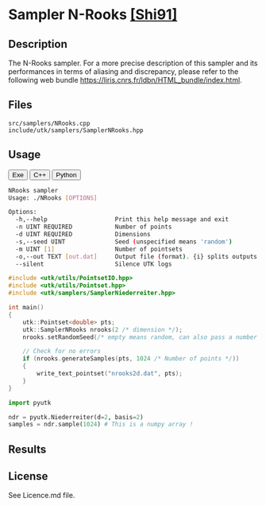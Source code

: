 # Sampler N-Rooks [[Shi91]](http://www.cs.utah.edu/~shirley/papers/euro91.pdf)

## Description

The N-Rooks sampler.
For a more precise description of this sampler and its performances in terms of aliasing and discrepancy, please refer to the following web bundle https://liris.cnrs.fr/ldbn/HTML_bundle/index.html.

## Files

```
src/samplers/NRooks.cpp  
include/utk/samplers/SamplerNRooks.hpp
```

## Usage

<button class="tablink exebutton" onclick="openCode('exe', this)" markdown="1">Exe</button> 
<button class="tablink cppbutton" onclick="openCode('cpp', this)" markdown="1">C++</button> 
<button class="tablink pybutton" onclick="openCode('py', this)" markdown="1">Python</button> 
<br/>
  

<div class="exe tabcontent">

```bash
NRooks sampler
Usage: ./NRooks [OPTIONS]

Options:
  -h,--help                   Print this help message and exit
  -n UINT REQUIRED            Number of points
  -d UINT REQUIRED            Dimensions
  -s,--seed UINT              Seed (unspecified means 'random')
  -m UINT [1]                 Number of pointsets
  -o,--out TEXT [out.dat]     Output file (format). {i} splits outputs in multiple files and token is replaced by index.
  --silent                    Silence UTK logs
```

</div>

<div class="cpp tabcontent">

```  cpp
#include <utk/utils/PointsetIO.hpp>
#include <utk/utils/Pointset.hpp>
#include <utk/samplers/SamplerNiederreiter.hpp>

int main()
{
    utk::Pointset<double> pts;
    utk::SamplerNRooks nrooks(2 /* dimension */);
    nrooks.setRandomSeed(/* empty means random, can also pass a number */);

    // Check for no errors
    if (nrooks.generateSamples(pts, 1024 /* Number of points */))
    {
        write_text_pointset("nrooks2d.dat", pts);
    }
}
```  

</div>

<div class="py tabcontent">

``` python
import pyutk

ndr = pyutk.Niederreiter(d=2, basis=2)
samples = ndr.sample(1024) # This is a numpy array !
```  

</div>

## Results

<div class="results"></div>
<script>
  window.addEventListener('DOMContentLoaded', function() { show_results(); }); 
</script>

## License

See Licence.md file.